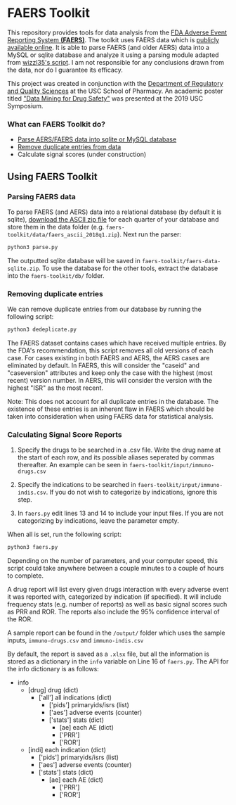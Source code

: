 FAERS Toolkit
=============
This repository provides tools for data analysis from the [FDA Adverse Event Reporting System **(FAERS)**](https://www.fda.gov/Drugs/GuidanceComplianceRegulatoryInformation/Surveillance/AdverseDrugEffects/). The toolkit uses FAERS data which is [publicly available online](https://www.fda.gov/Drugs/GuidanceComplianceRegulatoryInformation/Surveillance/AdverseDrugEffects/ucm082193.htm). It is able to parse FAERS (and older AERS) data into a MySQL or sqlite database and analyze it using a parsing module adapted from [wizzl35's script](https://github.com/wizzl35/faers-data). I am not responsible for any conclusions drawn from the data, nor do I guarantee its efficacy.

This project was created in conjunction with the [Department of Regulatory and Quality Sciences](https://regulatory.usc.edu/) at the USC School of Pharmacy. An academic poster titled ["Data Mining for Drug Safety"](https://drive.google.com/file/d/1kw19tjEb7IVhAwcByoNAzdOuirF-CZhA/view?usp=sharing) was presented at the 2019 USC Symposium.

### What can FAERS Toolkit do?
* [Parse AERS/FAERS data into sqlite or MySQL database](#parsing-faers-data)
* [Remove duplicate entries from data](#removing-duplicate-entries)
* Calculate signal scores (under construction)

## Using FAERS Toolkit
### Parsing FAERS data
To parse FAERS (and AERS) data into a relational database (by default it is sqlite), [download the ASCII zip file](https://www.fda.gov/Drugs/GuidanceComplianceRegulatoryInformation/Surveillance/AdverseDrugEffects/) for each quarter of your database and store them in the data folder (e.g. ```faers-toolkit/data/faers_ascii_2018q1.zip```). Next run the parser:

```python
python3 parse.py
```

The outputted sqlite database will be saved in ```faers-toolkit/faers-data-sqlite.zip```. To use the database for the other tools, extract the database into the ```faers-toolkit/db/``` folder.


### Removing duplicate entries

We can remove duplicate entries from our database by running the following script:

```python
python3 dedeplicate.py
```

The FAERS dataset contains cases which have received multiple entries. By the FDA's recommendation, this script removes all old versions of each case. For cases existing in both FAERS and AERS, the AERS cases are eliminated by default. In FAERS, this will consider the "caseid" and "caseversion" attributes and keep only the case with the highest (most recent) version number. In AERS, this will consider the version with the highest "ISR" as the most recent.

Note: This does not account for all duplicate entries in the database. The existence of these entries is an inherent flaw in FAERS which should be taken into consideration when using FAERS data for statistical analysis.

### Calculating Signal Score Reports

1. Specify the drugs to be searched in a .csv file. Write the drug name at the start of each row, and its possible aliases seperated by commas thereafter. An example can be seen in ```faers-toolkit/input/immuno-drugs.csv```

2. Specify the indications to be searched in ```faers-toolkit/input/immuno-indis.csv```. If you do not wish to categorize by indications, ignore this step.

3. In ```faers.py``` edit lines 13 and 14 to include your input files. If you are not categorizing by indications, leave the parameter empty.

When all is set, run the following script:

```python
python3 faers.py
```

Depending on the number of parameters, and your computer speed, this script could take anywhere between a couple minutes to a couple of hours to complete.

A drug report will list every given drugs interaction with every adverse event it was reported with, categorized by indication (if specified). It will include frequency stats (e.g. number of reports) as well as basic signal scores such as PRR and ROR. The reports also include the 95% confidence interval of the ROR.

A sample report can be found in the ```/output/``` folder which uses the sample inputs, ```immuno-drugs.csv``` and ```immuno-indis.csv```

By default, the report is saved as a ```.xlsx``` file, but all the information is stored as a dictionary in the ```info``` variable on Line 16 of ```faers.py```. The API for the info dictionary is as follows:

* info
    * [drug] drug (dict)
      * ['all'] all indications (dict)
        * ['pids'] primaryids/isrs (list)
        * ['aes'] adverse events (counter)
        * ['stats'] stats (dict)
            * [ae] each AE (dict)
            * ['PRR']
            * ['ROR']
  * [indi] each indication (dict)
    * ['pids'] primaryids/isrs (list)
    * ['aes'] adverse events (counter)
    * ['stats'] stats (dict)
      * [ae] each AE (dict)
        * ['PRR']
        * ['ROR']
